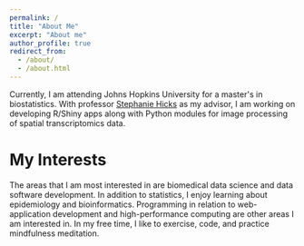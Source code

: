 ```yaml
---
permalink: /
title: "About Me"
excerpt: "About me"
author_profile: true
redirect_from: 
  - /about/
  - /about.html
---
```


Currently, I am attending Johns Hopkins University for a master's in biostatistics. With professor [Stephanie Hicks](https://www.stephaniehicks.com/) as my advisor, I am working on developing R/Shiny apps along with Python modules for image processing of spatial transcriptomics data.

My Interests
======
The areas that I am most interested in are biomedical data science and data software development. In addition to statistics, I enjoy learning about epidemiology and bioinformatics. Programming in relation to web-application development and high-performance computing are other areas I am interested in. In my free time, I like to exercise, code, and practice mindfulness meditation.
